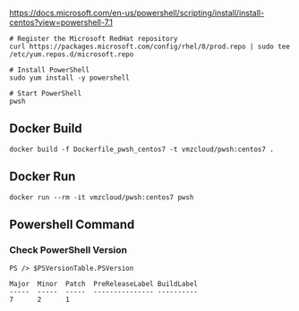 https://docs.microsoft.com/en-us/powershell/scripting/install/install-centos?view=powershell-7.1

    # Register the Microsoft RedHat repository
    curl https://packages.microsoft.com/config/rhel/8/prod.repo | sudo tee /etc/yum.repos.d/microsoft.repo

    # Install PowerShell
    sudo yum install -y powershell

    # Start PowerShell
    pwsh
    
## Docker Build

    docker build -f Dockerfile_pwsh_centos7 -t vmzcloud/pwsh:centos7 .
    
## Docker Run

    docker run --rm -it vmzcloud/pwsh:centos7 pwsh

## Powershell Command

### Check PowerShell Version

    PS /> $PSVersionTable.PSVersion

    Major  Minor  Patch  PreReleaseLabel BuildLabel
    -----  -----  -----  --------------- ----------
    7      2      1                      
